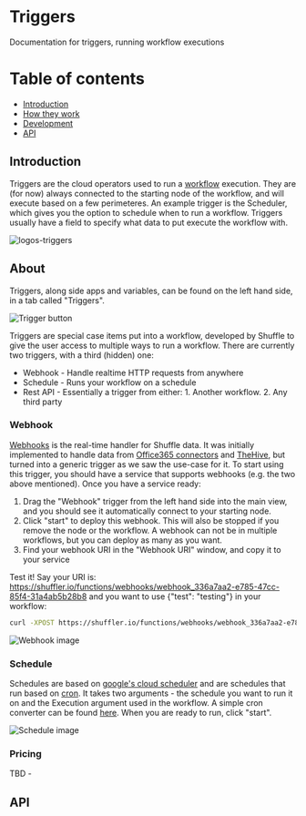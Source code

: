 # Triggers
Documentation for triggers, running workflow executions

# Table of contents
* [Introduction](#introduction)
* [How they work](#howtheywork)
* [Development](#development)
* [API](#api)

## Introduction
Triggers are the cloud operators used to run a [workflow](/docs/workflow) execution. They are (for now) always connected to the starting node of the workflow, and will execute based on a few perimeteres. An example trigger is the Scheduler, which gives you the option to schedule when to run a workflow. Triggers usually have a field to specify what data to put execute the workflow with. 

![logos-triggers](https://github.com/frikky/shuffle-docs/blob/master/assets/logos-triggers.PNG?raw=true)

## About
Triggers, along side apps and variables, can be found on the left hand side, in a tab called "Triggers".

![Trigger button](https://github.com/frikky/shuffle-docs/blob/master/assets/trigger-button.PNG?raw=true)

Triggers are special case items put into a workflow, developed by Shuffle to give the user access to multiple ways to run a workflow. There are currently two triggers, with a third (hidden) one:
* Webhook - Handle realtime HTTP requests from anywhere
* Schedule - Runs your workflow on a schedule
* Rest API - Essentially a trigger from either: 1. Another workflow. 2. Any third party 

### Webhook
[Webhooks](https://en.wikipedia.org/wiki/Webhook) is the real-time handler for Shuffle data. It was initially implemented to handle data from [Office365 connectors](https://docs.microsoft.com/en-us/microsoftteams/platform/concepts/connectors/connectors-using) and [TheHive](https://github.com/TheHive-Project/TheHiveDocs/blob/master/admin/webhooks.md), but turned into a generic trigger as we saw the use-case for it. To start using this trigger, you should have a service that supports webhooks (e.g. the two above mentioned). Once you have a service ready:
1. Drag the "Webhook" trigger from the left hand side into the main view, and you should see it automatically connect to your starting node. 
2. Click "start" to deploy this webhook. This will also be stopped if you remove the node or the workflow. A webhook can not be in multiple workflows, but you can deploy as many as you want.
3. Find your webhook URI in the "Webhook URI" window, and copy it to your service

Test it! Say your URI is: https://shuffler.io/functions/webhooks/webhook_336a7aa2-e785-47cc-85f4-31a4ab5b28b8 and you want to use {"test": "testing"} in your workflow:
```bash
curl -XPOST https://shuffler.io/functions/webhooks/webhook_336a7aa2-e785-47cc-85f4-31a4ab5b28b8 --data '{"test": "testing"}'
```

![Webhook image](https://github.com/frikky/shuffle-docs/blob/master/assets/webhook-image.PNG?raw=true)

### Schedule 
Schedules are based on [google's cloud scheduler](https://cloud.google.com/scheduler/) and are schedules that run based on [cron](https://en.wikipedia.org/wiki/Cron). It takes two arguments - the schedule you want to run it on and the Execution argument used in the workflow. A simple cron converter can be found [here](https://en.wikipedia.org/wiki/Cron). When you are ready to run, click "start". 

![Schedule image](https://github.com/frikky/shuffle-docs/blob/master/assets/schedule-image.PNG?raw=true)

### Pricing
TBD - 

## API 
